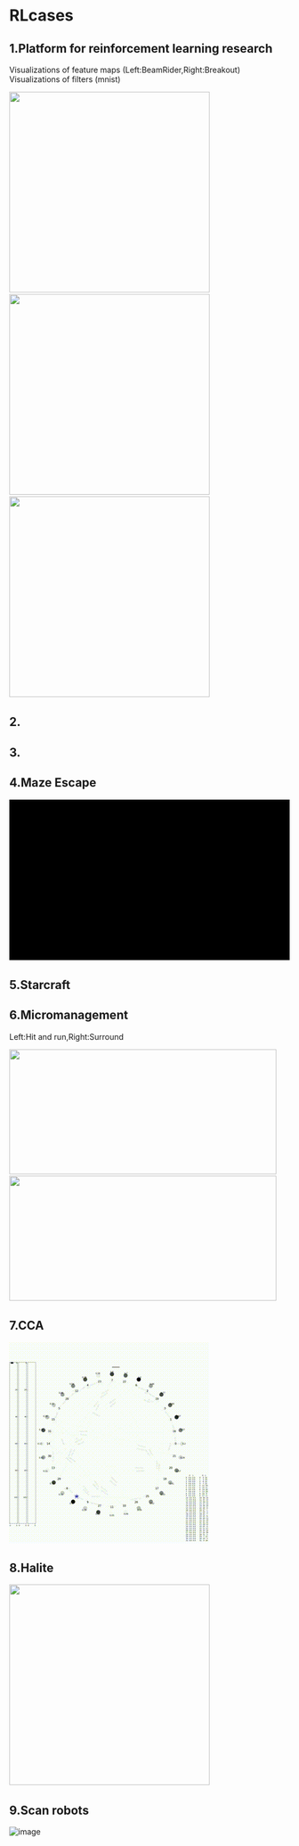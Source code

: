 # RLcases

## 1.Platform for reinforcement learning research

Visualizations of feature maps (Left:BeamRider,Right:Breakout)  Visualizations of filters (mnist)

<img src="https://github.com/celarex/RLcases/blob/main/RLanimations/1_LayerVisualization_BeamRider.gif" alt="" width="360" height="360"> <img src="https://github.com/celarex/RLcases/blob/main/RLanimations/1_LayerVisualization_Breakout.gif" alt="" width="360" height="360"> <img src="https://github.com/celarex/RLcases/blob/main/RLanimations/1_WeightVisualization_mnist.gif" alt="" width="360" height="360">

## 2.


## 3.



## 4.Maze Escape

<img src="https://github.com/celarex/RLcases/blob/main/RLanimations/4_Maze_Escape.gif" alt="" width="512" height="288">

## 5.Starcraft

## 6.Micromanagement

Left:Hit and run,Right:Surround

<img src="https://github.com/celarex/RLcases/blob/main/RLanimations/6_Micro_HitandRun.gif" alt="" width="480" height="224"> <img src="https://github.com/celarex/RLcases/blob/main/RLanimations/6_Micro_Surround.gif" alt="" width="480" height="224">

## 7.CCA

<img src="https://github.com/celarex/RLcases/blob/main/RLanimations/7_CCA_Small.gif" alt="" width="360" height="360">

## 8.Halite

<img src="https://github.com/celarex/RLcases/blob/main/RLanimations/8_Halite_MultiAgent_Comp.gif" alt="" width="360" height="360">

## 9.Scan robots

![image](https://github.com/celarex/RLcases/blob/main/RLanimations/9_ScanRobo_MultiTypeMultiAgent_Coop.gif)










